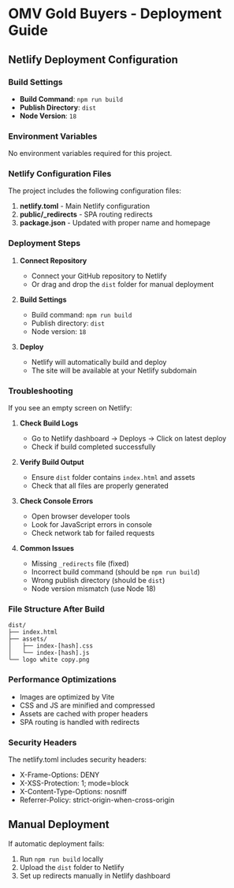 # OMV Gold Buyers - Deployment Guide

## Netlify Deployment Configuration

### Build Settings
- **Build Command**: `npm run build`
- **Publish Directory**: `dist`
- **Node Version**: `18`

### Environment Variables
No environment variables required for this project.

### Netlify Configuration Files
The project includes the following configuration files:

1. **netlify.toml** - Main Netlify configuration
2. **public/_redirects** - SPA routing redirects
3. **package.json** - Updated with proper name and homepage

### Deployment Steps

1. **Connect Repository**
   - Connect your GitHub repository to Netlify
   - Or drag and drop the `dist` folder for manual deployment

2. **Build Settings**
   - Build command: `npm run build`
   - Publish directory: `dist`
   - Node version: `18`

3. **Deploy**
   - Netlify will automatically build and deploy
   - The site will be available at your Netlify subdomain

### Troubleshooting

If you see an empty screen on Netlify:

1. **Check Build Logs**
   - Go to Netlify dashboard → Deploys → Click on latest deploy
   - Check if build completed successfully

2. **Verify Build Output**
   - Ensure `dist` folder contains `index.html` and assets
   - Check that all files are properly generated

3. **Check Console Errors**
   - Open browser developer tools
   - Look for JavaScript errors in console
   - Check network tab for failed requests

4. **Common Issues**
   - Missing `_redirects` file (fixed)
   - Incorrect build command (should be `npm run build`)
   - Wrong publish directory (should be `dist`)
   - Node version mismatch (use Node 18)

### File Structure After Build
```
dist/
├── index.html
├── assets/
│   ├── index-[hash].css
│   └── index-[hash].js
└── logo white copy.png
```

### Performance Optimizations
- Images are optimized by Vite
- CSS and JS are minified and compressed
- Assets are cached with proper headers
- SPA routing is handled with redirects

### Security Headers
The netlify.toml includes security headers:
- X-Frame-Options: DENY
- X-XSS-Protection: 1; mode=block
- X-Content-Type-Options: nosniff
- Referrer-Policy: strict-origin-when-cross-origin

## Manual Deployment
If automatic deployment fails:

1. Run `npm run build` locally
2. Upload the `dist` folder to Netlify
3. Set up redirects manually in Netlify dashboard
